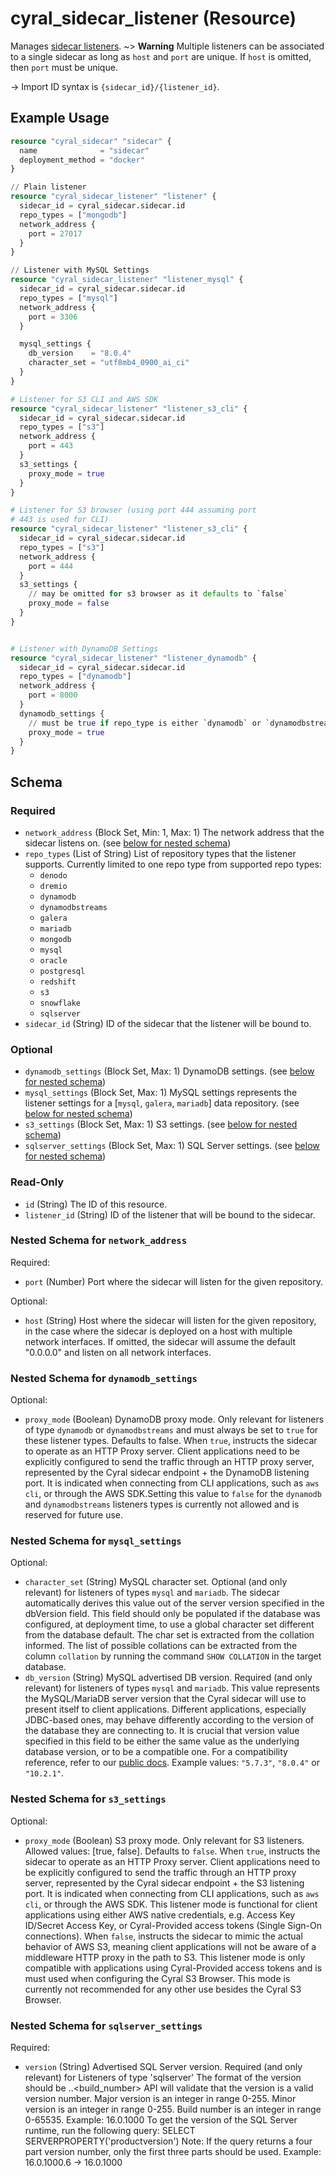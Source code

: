 # cyral_sidecar_listener (Resource)

Manages [sidecar listeners](https://cyral.com/docs/sidecars/sidecar-listeners).
~> **Warning** Multiple listeners can be associated to a single sidecar as long as `host` and `port` are unique. If `host` is omitted, then `port` must be unique.

-> Import ID syntax is `{sidecar_id}/{listener_id}`.

## Example Usage

```terraform
resource "cyral_sidecar" "sidecar" {
  name              = "sidecar"
  deployment_method = "docker"
}

// Plain listener
resource "cyral_sidecar_listener" "listener" {
  sidecar_id = cyral_sidecar.sidecar.id
  repo_types = ["mongodb"]
  network_address {
    port = 27017
  }
}

// Listener with MySQL Settings
resource "cyral_sidecar_listener" "listener_mysql" {
  sidecar_id = cyral_sidecar.sidecar.id
  repo_types = ["mysql"]
  network_address {
    port = 3306
  }

  mysql_settings {
    db_version    = "8.0.4"
    character_set = "utf8mb4_0900_ai_ci"
  }
}

# Listener for S3 CLI and AWS SDK
resource "cyral_sidecar_listener" "listener_s3_cli" {
  sidecar_id = cyral_sidecar.sidecar.id
  repo_types = ["s3"]
  network_address {
    port = 443
  }
  s3_settings {
    proxy_mode = true
  }
}

# Listener for S3 browser (using port 444 assuming port
# 443 is used for CLI)
resource "cyral_sidecar_listener" "listener_s3_cli" {
  sidecar_id = cyral_sidecar.sidecar.id
  repo_types = ["s3"]
  network_address {
    port = 444
  }
  s3_settings {
    // may be omitted for s3 browser as it defaults to `false`
    proxy_mode = false
  }
}


# Listener with DynamoDB Settings
resource "cyral_sidecar_listener" "listener_dynamodb" {
  sidecar_id = cyral_sidecar.sidecar.id
  repo_types = ["dynamodb"]
  network_address {
    port = 8000
  }
  dynamodb_settings {
    // must be true if repo_type is either `dynamodb` or `dynamodbstreams`
    proxy_mode = true
  }
}
```

<!-- schema generated by tfplugindocs -->

## Schema

### Required

-   `network_address` (Block Set, Min: 1, Max: 1) The network address that the sidecar listens on. (see [below for nested schema](#nestedblock--network_address))
-   `repo_types` (List of String) List of repository types that the listener supports. Currently limited to one repo type from supported repo types:
    -   `denodo`
    -   `dremio`
    -   `dynamodb`
    -   `dynamodbstreams`
    -   `galera`
    -   `mariadb`
    -   `mongodb`
    -   `mysql`
    -   `oracle`
    -   `postgresql`
    -   `redshift`
    -   `s3`
    -   `snowflake`
    -   `sqlserver`
-   `sidecar_id` (String) ID of the sidecar that the listener will be bound to.

### Optional

-   `dynamodb_settings` (Block Set, Max: 1) DynamoDB settings. (see [below for nested schema](#nestedblock--dynamodb_settings))
-   `mysql_settings` (Block Set, Max: 1) MySQL settings represents the listener settings for a [`mysql`, `galera`, `mariadb`] data repository. (see [below for nested schema](#nestedblock--mysql_settings))
-   `s3_settings` (Block Set, Max: 1) S3 settings. (see [below for nested schema](#nestedblock--s3_settings))
-   `sqlserver_settings` (Block Set, Max: 1) SQL Server settings. (see [below for nested schema](#nestedblock--sqlserver_settings))

### Read-Only

-   `id` (String) The ID of this resource.
-   `listener_id` (String) ID of the listener that will be bound to the sidecar.

<a id="nestedblock--network_address"></a>

### Nested Schema for `network_address`

Required:

-   `port` (Number) Port where the sidecar will listen for the given repository.

Optional:

-   `host` (String) Host where the sidecar will listen for the given repository, in the case where the sidecar is deployed on a host with multiple network interfaces. If omitted, the sidecar will assume the default "0.0.0.0" and listen on all network interfaces.

<a id="nestedblock--dynamodb_settings"></a>

### Nested Schema for `dynamodb_settings`

Optional:

-   `proxy_mode` (Boolean) DynamoDB proxy mode. Only relevant for listeners of type `dynamodb` or `dynamodbstreams` and must always be set to `true` for these listener types. Defaults to false. When `true`, instructs the sidecar to operate as an HTTP Proxy server. Client applications need to be explicitly configured to send the traffic through an HTTP proxy server, represented by the Cyral sidecar endpoint + the DynamoDB listening port. It is indicated when connecting from CLI applications, such as `aws cli`, or through the AWS SDK.Setting this value to `false` for the `dynamodb` and `dynamodbstreams` listeners types is currently not allowed and is reserved for future use.

<a id="nestedblock--mysql_settings"></a>

### Nested Schema for `mysql_settings`

Optional:

-   `character_set` (String) MySQL character set. Optional (and only relevant) for listeners of types `mysql` and `mariadb`. The sidecar automatically derives this value out of the server version specified in the dbVersion field. This field should only be populated if the database was configured, at deployment time, to use a global character set different from the database default. The char set is extracted from the collation informed. The list of possible collations can be extracted from the column `collation` by running the command `SHOW COLLATION` in the target database.
-   `db_version` (String) MySQL advertised DB version. Required (and only relevant) for listeners of types `mysql` and `mariadb`. This value represents the MySQL/MariaDB server version that the Cyral sidecar will use to present itself to client applications. Different applications, especially JDBC-based ones, may behave differently according to the version of the database they are connecting to. It is crucial that version value specified in this field to be either the same value as the underlying database version, or to be a compatible one. For a compatibility reference, refer to our [public docs](https://cyral.com/docs/sidecars/manage/bind-repo). Example values: `"5.7.3"`, `"8.0.4"` or `"10.2.1"`.

<a id="nestedblock--s3_settings"></a>

### Nested Schema for `s3_settings`

Optional:

-   `proxy_mode` (Boolean) S3 proxy mode. Only relevant for S3 listeners. Allowed values: [true, false]. Defaults to `false`. When `true`, instructs the sidecar to operate as an HTTP Proxy server. Client applications need to be explicitly configured to send the traffic through an HTTP proxy server, represented by the Cyral sidecar endpoint + the S3 listening port. It is indicated when connecting from CLI applications, such as `aws cli`, or through the AWS SDK. This listener mode is functional for client applications using either AWS native credentials, e.g. Access Key ID/Secret Access Key, or Cyral-Provided access tokens (Single Sign-On connections). When `false`, instructs the sidecar to mimic the actual behavior of AWS S3, meaning client applications will not be aware of a middleware HTTP proxy in the path to S3. This listener mode is only compatible with applications using Cyral-Provided access tokens and is must used when configuring the Cyral S3 Browser. This mode is currently not recommended for any other use besides the Cyral S3 Browser.

<a id="nestedblock--sqlserver_settings"></a>

### Nested Schema for `sqlserver_settings`

Required:

-   `version` (String) Advertised SQL Server version. Required (and only relevant) for Listeners of type 'sqlserver' The format of the version should be <major>.<minor>.<build_number> API will validate that the version is a valid version number. Major version is an integer in range 0-255. Minor version is an integer in range 0-255. Build number is an integer in range 0-65535. Example: 16.0.1000 To get the version of the SQL Server runtime, run the following query: SELECT SERVERPROPERTY('productversion') Note: If the query returns a four part version number, only the first three parts should be used. Example: 16.0.1000.6 -> 16.0.1000
